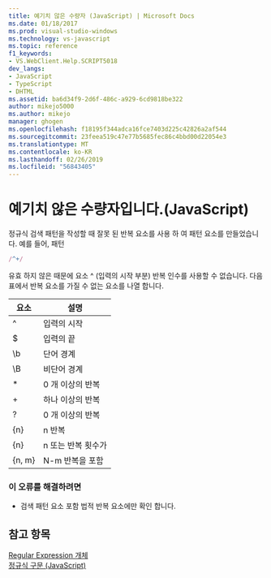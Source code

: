 ```yaml
---
title: 예기치 않은 수량자 (JavaScript) | Microsoft Docs
ms.date: 01/18/2017
ms.prod: visual-studio-windows
ms.technology: vs-javascript
ms.topic: reference
f1_keywords:
- VS.WebClient.Help.SCRIPT5018
dev_langs:
- JavaScript
- TypeScript
- DHTML
ms.assetid: ba6d34f9-2d6f-486c-a929-6cd9818be322
author: mikejo5000
ms.author: mikejo
manager: ghogen
ms.openlocfilehash: f18195f344adca16fce7403d225c42826a2af544
ms.sourcegitcommit: 23feea519c47e77b5685fec86c4bbd00d22054e3
ms.translationtype: MT
ms.contentlocale: ko-KR
ms.lasthandoff: 02/26/2019
ms.locfileid: "56843405"
---
```

# <a name="unexpected-quantifier-javascript"></a>예기치 않은 수량자입니다.(JavaScript)
정규식 검색 패턴을 작성할 때 잘못 된 반복 요소를 사용 하 여 패턴 요소를 만들었습니다. 예를 들어, 패턴  
  
```js
/^+/  
```  
  
 유효 하지 않은 때문에 요소 ^ (입력의 시작 부분) 반복 인수를 사용할 수 없습니다. 다음 표에서 반복 요소를 가질 수 없는 요소를 나열 합니다.  
  
|요소|설명|  
|-------------|-----------------|  
|^|입력의 시작|  
|$|입력의 끝|  
|\b|단어 경계|  
|\B|비단어 경계|  
|*|0 개 이상의 반복|  
|+|하나 이상의 반복|  
|?|0 개 이상의 반복|  
|{n}|n 반복|  
|{n}|n 또는 반복 횟수가|  
|{n, m}|N-m 반복을 포함|  
  
### <a name="to-correct-this-error"></a>이 오류를 해결하려면  
  
-   검색 패턴 요소 포함 법적 반복 요소에만 확인 합니다.  
  
## <a name="see-also"></a>참고 항목  
 [Regular Expression 개체](../../javascript/reference/regular-expression-object-javascript.md)   
 [정규식 구문 (JavaScript)](https://msdn.microsoft.com/library/1400241x)